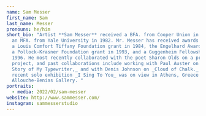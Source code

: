 ```yaml
---
name: Sam Messer
first_name: Sam
last_name: Messer
pronouns: he/him
short_bio: "Artist **Sam Messer** received a BFA. from Cooper Union in 1976 and
  an MFA. from Yale University in 1982. Mr. Messer has received awards including
  a Louis Comfort Tiffany Foundation grant in 1984, the Engelhard Award in 1985,
  a Pollock-Krasner Foundation grant in 1993, and a Guggenheim Fellowship in
  1996. He most recently collaborated with the poet Sharon Olds on a print
  project, and past collaborations include working with Paul Auster on _The
  Story of My Typewriter,_ and with Denis Johnson on _Cloud of Chalk._ Sam's
  recent solo exhibition _I Sing To You_ was on view in Athens, Greece at the
  Allouche-Benias Gallery. "
portraits:
  - media: 2022/02/sam-messer
website: http://www.sammesser.com/
instagram: sammesserstudio
---
```

